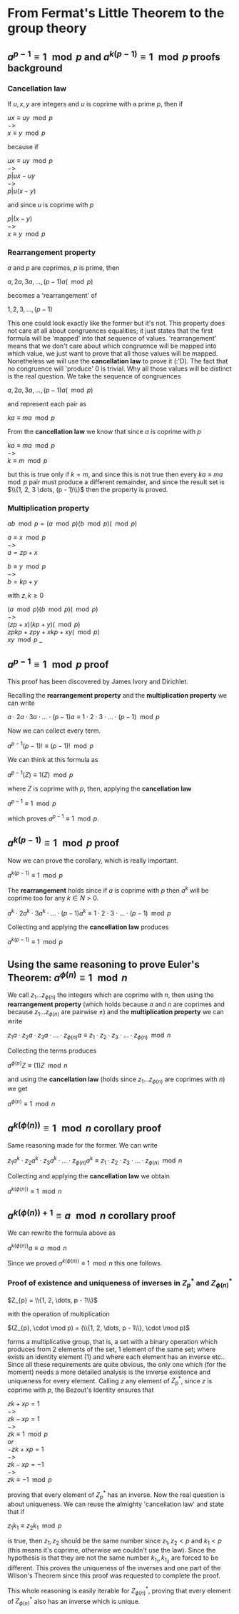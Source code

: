 # From Fermat's Little Theorem to the group theory

## $a^{p - 1} \equiv 1 \mod p$ and $a^{k(p - 1)} \equiv 1 \mod p$ proofs background

### Cancellation law

<p>
  
  If $u, x, y$ are integers and $u$ is coprime with a prime $p$, then if

  $ux \equiv uy \mod p$<br>
  $->$<br>
  $x \equiv y \mod p$

  because if

   $ux \equiv uy \mod p$<br>
   $->$<br>
   $p | ux - uy$<br>
   $->$<br>
   $p | u(x - y)$

   and since $u$ is coprime with $p$

   $p | (x - y)$<br>
   $->$<br>
   $x \equiv y \mod p$
   
</p>

### Rearrangement property

<p>
  
$a$ and $p$ are coprimes, $p$ is prime, then
  
  $a, 2a, 3a, \dots, (p - 1)a (\mod p)$

  becomes a 'rearrangement' of
  
  $1, 2, 3, \dots, (p - 1)$

  This one could look exactly like the former but it's not. This property does not care at all about congruences equalities; it just states that the first formula will be 'mapped' into that sequence of values. 'rearrangement' means that we don't care about which congruence will be mapped into which value, we just want to prove that all those values will be mapped. Nonetheless we will use the **cancellation law** to prove it (:'D). The fact that no congruence will 'produce' $0$ is trivial. Why all those values will be distinct is the real question. We take the sequence of congruences

$a, 2a, 3a, \dots, (p - 1)a (\mod p)$

and represent each pair as

$ka \equiv ma \mod p$

From the **cancellation law** we know that since $a$ is coprime with $p$

$ka \equiv ma \mod p$<br>
$->$<br>
$k \equiv m \mod p$<br>

but this is true only if $k = m$, and since this is not true then every $ka \equiv ma \mod p$ pair must produce a different remainder, and since the result set is $\\{1, 2, 3 \dots, (p - 1)\\}$ then the property is proved.

</p>

### Multiplication property

<p>
  
  $ab \mod p = (a \mod p)(b \mod p )(\mod p)$
  
  $a \equiv x \mod p$<br>
  $->$<br> 
  $a = zp + x$<br>
  
  $b \equiv y \mod p$<br>
  $->$<br>
  $b = kp + y$<br>
  
  with $z, k \geq 0$

  $(a \mod p)(b \mod p )(\mod p)$<br>
  $->$<br>
  $(zp + x)(kp + y)(\mod p)$<br>
  $zpkp + zpy + xkp + xy (\mod p)$<br>
  $xy \mod p$ _
  
</p>

## $a^{p - 1} \equiv 1 \mod p$ proof

<p>
  
  This proof has been discovered by James Ivory and Dirichlet.

  Recalling the **rearrangement property** and the **multiplication property** we can write

  $a \cdot 2a \cdot 3a \cdot \dots \cdot (p - 1)a \equiv 1 \cdot 2 \cdot 3 \cdot \dots \cdot (p - 1) \mod p$

  Now we can collect every term.

  $a^{p - 1}(p - 1)! \equiv (p - 1)! \mod p$

  We can think at this formula as

  $a^{p - 1}(Z) \equiv 1(Z) \mod p$

  where $Z$ is coprime with $p$, then, applying the **cancellation law**

  $a^{p - 1} \equiv 1 \mod p$

  which proves $a^{p - 1} \equiv 1 \mod p$.
  
  </p>

## $a^{k(p - 1)} \equiv 1 \mod p$ proof

<p>
  
  Now we can prove the corollary, which is really important.

  $a^{k(p - 1)} \equiv 1 \mod p$

  The **rearrangement** holds since if $a$ is coprime with $p$ then $a^{k}$ will be coprime too for any $k \in N > 0$.

  $a^{k} \cdot 2a^{k} \cdot 3a^{k} \cdot \dots \cdot (p - 1)a^{k} \equiv 1 \cdot 2 \cdot 3 \cdot \dots \cdot (p - 1) \mod p$

  Collecting and applying the **cancellation law** produces

  $a^{k(p - 1)} \equiv 1 \mod p$
  
</p>

## Using the same reasoning to prove Euler's Theorem: $a^{\phi(n)} \equiv 1 \mod n$

<p>
  
  We call $z_{1} \dots z_{\phi(n)}$ the integers which are coprime with $n$, then using the **rearrangement property** (which holds because $a$ and $n$ are coprimes and because $z_{1} \dots z_{\phi(n)}$ are pairwise $\neq$) and the **multiplication property** we can write

  $z_{1}a \cdot z_{2}a \cdot z_{3}a \cdot \dots \cdot z_{\phi(n)}a \equiv z_{1} \cdot z_{2} \cdot z_{3} \cdot \dots \cdot z_{\phi(n)} \mod n$

  Collecting the terms produces
  
  $a^{\phi(n)} Z \equiv (1)Z \mod n$

  and using the **cancellation law** (holds since $z_{1} \dots z_{\phi(n)}$ are coprimes with $n$) we get

  $a^{\phi(n)} \equiv 1 \mod n$
  
</p>

## $a^{k(\phi(n))} \equiv 1 \mod n$ corollary proof

<p>
  
  Same reasoning made for the former. We can write

  $z_{1}a^{k} \cdot z_{2}a^{k} \cdot z_{3}a^{k} \cdot \dots \cdot z_{\phi(n)}a^{k} \equiv z_{1} \cdot z_{2} \cdot z_{3} \cdot \dots \cdot z_{\phi(n)} \mod n$

  Collecting and applying the **cancellation law** we obtain

  $a^{k(\phi(n))} \equiv 1 \mod n$
  
</p>

## $a^{k(\phi(n)) + 1} \equiv a \mod n$ corollary proof

<p>
  
  We can rewrite the formula above as

  $a^{k(\phi(n))}a \equiv a \mod n$

  Since we proved $a^{k(\phi(n))} \equiv 1 \mod n$ this one follows.
  
</p>

### Proof of existence and uniqueness of inverses in $Z_{p}^{*}$ and $Z_{\phi(n)}^{\ast}$ 

<p>
  
  $Z_{p} = \\{1, 2, \dots, p - 1\\}$

  with the operation of multiplication

  $(Z_{p}, \cdot \mod p) = (\\{1, 2, \dots, p - 1\\}, \cdot \mod p)$

  forms a multiplicative group, that is, a set with a binary operation which produces from $2$ elements of the set, $1$ element of the same set; where exists an identity element ($1$) and where each element has an inverse etc.. Since all these requirements are quite obvious, the only one which (for the moment) needs a more detailed analysis is the inverse existence and uniqueness for every element. Calling $z$ any element of $Z_{p}^{*}$, since $z$ is coprime with $p$, the Bezout's Identity ensures that

  $zk + xp = 1$<br>
  $->$<br>
  $zk - xp = 1$<br>
  $->$<br>
  $zk \equiv 1 \mod p$<br>
  $or$<br>
  $- zk + xp = 1$<br>
  $->$<br>
  $zk - xp = - 1$<br>
  $->$<br>
  $zk \equiv - 1 \mod p$
  
  proving that every element of $Z_{p}^{*}$ has an inverse. Now the real question is about uniqueness. We can reuse the almighty 'cancellation law' and state that if

  $z_{1}k_{1} \equiv z_{2}k_{1} \mod p$
  
  is true, then $z_{1}, z_{2}$ should be the same number since $z_{1}, z_{2} < p$ and $k_{1} < p$ (this means it's coprime, otherwise we couldn't use the law). Since the hypothesis is that they are not the same number $k_{1_{1}}, 
  k_{1_{2}}$ are forced to be different. This proves the uniqueness of the inverses and one part of the Wilson's Theorem since this proof was requested to complete the proof.

  This whole reasoning is easily iterable for $Z_{\phi(n)}^{\ast}$, proving that every element of $Z_{\phi(n)}^{\ast}$ also has an inverse which is unique.
  
</p>
